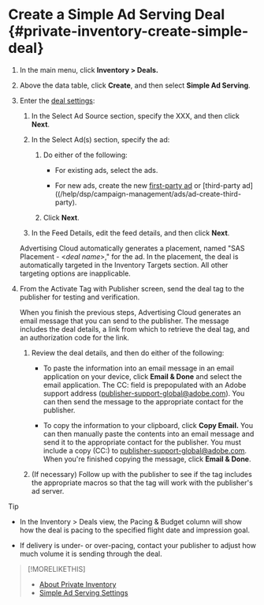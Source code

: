 # Create a Simple Ad Serving Deal {#private-inventory-create-simple-deal}

1. In the main menu, click **Inventory > Deals.**

1. Above the data table, click **Create**, and then select **Simple Ad Serving**.

1. Enter the [deal settings](simple-deal-settings.md):

    1. In the Select Ad Source section, specify the XXX, and then click **Next**.

    1. In the Select Ad(s) section, specify the ad:

        1. Do either of the following:
    
            * For existing ads, select the ads.
        
            * For new ads, create the new [first-party ad](/help/dsp/campaign-management/ads/ad-create.md) or [third-party ad]((/help/dsp/campaign-management/ads/ad-create-third-party).

        1. Click **Next**.

    1. In the Feed Details, edit the feed details, and then click **Next**.

   Advertising Cloud automatically generates a placement, named "SAS Placement - &lt;*deal name*&gt;," for the ad. In the placement, the deal is automatically targeted in the Inventory Targets section. All other targeting options are inapplicable. <!-- This is supposed to be a default placement, since this is programmatic guaranteed, but I don't see the deal listed in placement settings, so I'm second-guessing that. How do I add it to another placement? -->

1. From the Activate Tag with Publisher screen, send the deal tag to the publisher for testing and verification.

   When you finish the previous steps, Advertising Cloud generates an email message that you can send to the publisher. The message includes the deal details, a link from which to retrieve the deal tag, and an authorization code for the link.

    1. Review the deal details, and then do either of the following:
    
        * To paste the information into an email message in an email application on your device, click **Email & Done** and select the email application. The CC: field is prepopulated with an Adobe support address (publisher-support-global@adobe.com). You can then send the message to the appropriate contact for the publisher.

        * To copy the information to your clipboard, click **Copy Email.** You can then manually paste the contents into an email message and send it to the appropriate contact for the publisher. You must include a copy (CC:) to publisher-support-global@adobe.com. When you're finished copying the message, click **Email & Done**.
    
    1. (If necessary) Follow up with the publisher to see if the tag includes the appropriate macros so that the tag will work with the publisher's ad server.

>[!TIP]
>
>* In the Inventory > Deals view, the Pacing & Budget column will show how the deal is pacing to the specified flight date and impression goal.
>
>* If delivery is under- or over-pacing, contact your publisher to adjust how much volume it is sending through the deal.

>[!MORELIKETHIS]
>
>* [About Private Inventory](private-inventory-about.md)
>* [Simple Ad Serving Settings](simple-deal-settings.md)
